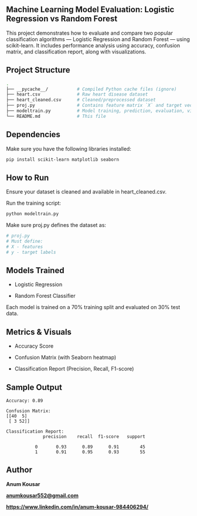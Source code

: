 ## Machine Learning Model Evaluation: Logistic Regression vs Random Forest


This project demonstrates how to evaluate and compare two popular classification algorithms — Logistic Regression and Random Forest — using scikit-learn. It includes performance analysis using accuracy, confusion matrix, and classification report, along with visualizations.

## Project Structure


```bash
.
├── __pycache__/           # Compiled Python cache files (ignore)
├── heart.csv              # Raw heart disease dataset
├── heart_cleaned.csv      # Cleaned/preprocessed dataset
├── proj.py                # Contains feature matrix `X` and target vector `y`
├── modeltrain.py          # Model training, prediction, evaluation, visualization
└── README.md              # This file
```

## Dependencies


Make sure you have the following libraries installed:

```bash
pip install scikit-learn matplotlib seaborn
```

## How to Run


Ensure your dataset is cleaned and available in heart_cleaned.csv.

Run the training script:

```bash
python modeltrain.py
```

Make sure proj.py defines the dataset as:

```python
# proj.py
# Must define:
# X - features
# y - target labels
```

## Models Trained


- Logistic Regression

- Random Forest Classifier

Each model is trained on a 70% training split and evaluated on 30% test data.

## Metrics & Visuals


- Accuracy Score

- Confusion Matrix (with Seaborn heatmap)

- Classification Report (Precision, Recall, F1-score)

## Sample Output


```text
Accuracy: 0.89

Confusion Matrix:
[[40  5]
 [ 3 52]]

Classification Report:
              precision    recall  f1-score   support

           0       0.93      0.89      0.91        45
           1       0.91      0.95      0.93        55
```

## Author


**Anum Kousar**

**anumkousar552@gmail.com**

**https://www.linkedin.com/in/anum-kousar-984406294/**
